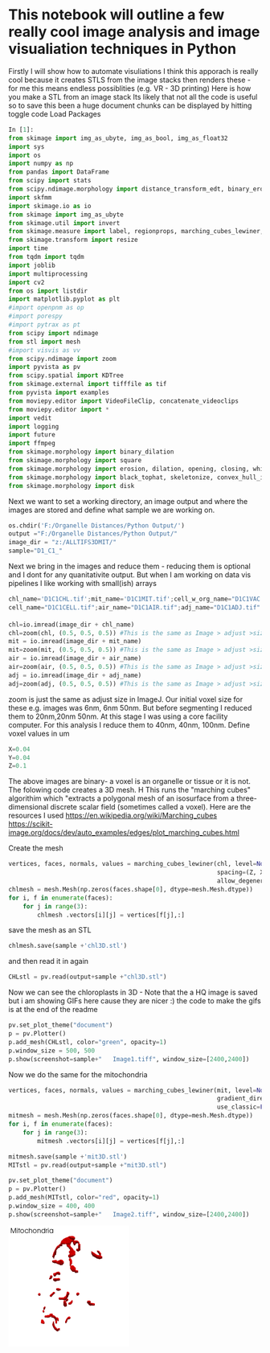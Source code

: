 
# This notebook will outline a few really cool image analysis and image visualiation techniques in Python

Firstly I will show how to automate visuliations
I think this apporach is really cool because it creates STLS from the image stacks then renders these - for me this means endless possiblities (e.g. VR - 3D printing)
Here is how you make a STL from an image stack
Its likely that not all the code is useful so to save this been a huge document chunks can be displayed by hitting toggle code
Load Packages

```python 
In [1]:
from skimage import img_as_ubyte, img_as_bool, img_as_float32
import sys
import os
import numpy as np
from pandas import DataFrame
from scipy import stats
from scipy.ndimage.morphology import distance_transform_edt, binary_erosion
import skfmm
import skimage.io as io
from skimage import img_as_ubyte
from skimage.util import invert
from skimage.measure import label, regionprops, marching_cubes_lewiner, mesh_surface_area
from skimage.transform import resize
import time
from tqdm import tqdm
import joblib
import multiprocessing
import cv2
from os import listdir
import matplotlib.pyplot as plt 
#import openpnm as op
#import porespy
#import pytrax as pt
from scipy import ndimage
from stl import mesh
#import visvis as vv 
from scipy.ndimage import zoom
import pyvista as pv
from scipy.spatial import KDTree
from skimage.external import tifffile as tif
from pyvista import examples
from moviepy.editor import VideoFileClip, concatenate_videoclips
from moviepy.editor import *
import vedit
import logging
import future
import ffmpeg
from skimage.morphology import binary_dilation 
from skimage.morphology import square
from skimage.morphology import erosion, dilation, opening, closing, white_tophat
from skimage.morphology import black_tophat, skeletonize, convex_hull_image
from skimage.morphology import disk
```

Next we want to set a working directory, an image output and where the images are stored and define what sample we are working on.

```python 
os.chdir('F:/Organelle Distances/Python Output/')
output ="F:/Organelle Distances/Python Output/"
image_dir = "z:/ALLTIFS3DMIT/"
sample="D1_C1_"
```
Next we bring in the images and reduce them - reducing them is optional and I dont for any quanitativite output. But when I am working on data vis pipelines I like working with small(ish) arrays

```python 
chl_name='D1C1CHL.tif';mit_name='D1C1MIT.tif';cell_w_org_name="D1C1VAC.tif"
cell_name="D1C1CELL.tif";air_name="D1C1AIR.tif";adj_name="D1C1ADJ.tif"

chl=io.imread(image_dir + chl_name)
chl=zoom(chl, (0.5, 0.5, 0.5)) #This is the same as Image > adjust >size in FIJI
mit = io.imread(image_dir + mit_name)
mit=zoom(mit, (0.5, 0.5, 0.5)) #This is the same as Image > adjust >size in FIJI
air = io.imread(image_dir + air_name)
air=zoom(air, (0.5, 0.5, 0.5)) #This is the same as Image > adjust >size in FIJI
adj = io.imread(image_dir + adj_name)
adj=zoom(adj, (0.5, 0.5, 0.5)) #This is the same as Image > adjust >size in FIJI
```
zoom is just the same as adjust size in ImageJ. Our initial voxel size for these e.g. images was 6nm, 6nm 50nm. But before segmenting I reduced them to 20nm,20nm 50nm. At this stage I was using a core facility computer. For this analysis I reduce them to 40nm, 40nm, 100nm.
Define voxel values in um

```python 
X=0.04
Y=0.04
Z=0.1
```

The above images are binary- a voxel is an organelle or tissue or it is not. The folowing code creates a 3D mesh. H This runs the "marching cubes" algorithim which "extracts a polygonal mesh of an isosurface from a three-dimensional discrete scalar field (sometimes called a voxel). 
Here are the resources I used https://en.wikipedia.org/wiki/Marching_cubes https://scikit-image.org/docs/dev/auto_examples/edges/plot_marching_cubes.html

Create the mesh

```python 
vertices, faces, normals, values = marching_cubes_lewiner(chl, level=None,
                                                          spacing=(Z, X,Y), gradient_direction='descent', step_size=1, 
                                                          allow_degenerate=True, use_classic=False) 
chlmesh = mesh.Mesh(np.zeros(faces.shape[0], dtype=mesh.Mesh.dtype))
for i, f in enumerate(faces):
    for j in range(3):
        chlmesh .vectors[i][j] = vertices[f[j],:]
```
save the mesh as an STL

```python 
chlmesh.save(sample +'chl3D.stl')
```
and then read it in again 
```python 
CHLstl = pv.read(output+sample +"chl3D.stl")
```

Now we can see the chloroplasts in 3D - Note that the a HQ image is saved but i am showing GIFs here cause they are nicer :) the code to make the gifs is at the end of the readme 
```python
pv.set_plot_theme("document")
p = pv.Plotter()
p.add_mesh(CHLstl, color="green", opacity=1)
p.window_size = 500, 500
p.show(screenshot=sample+"   Image1.tiff", window_size=[2400,2400])
```


Now we do the same for the mitochondria 
```python 
vertices, faces, normals, values = marching_cubes_lewiner(mit, level=None, spacing=(Z, X,Y),
                                                          gradient_direction='descent', step_size=1, allow_degenerate=True,
                                                          use_classic=False) 
mitmesh = mesh.Mesh(np.zeros(faces.shape[0], dtype=mesh.Mesh.dtype))
for i, f in enumerate(faces):
    for j in range(3):
        mitmesh .vectors[i][j] = vertices[f[j],:]
```

```python 
mitmesh.save(sample +'mit3D.stl')
MITstl = pv.read(output+sample +"mit3D.stl")
```
```python 
pv.set_plot_theme("document")
p = pv.Plotter()
p.add_mesh(MITstl, color="red", opacity=1)
p.window_size = 400, 400
p.show(screenshot=sample+"   Image2.tiff", window_size=[2400,2400])
```
![](content/D1_C1_MIT.gif)
